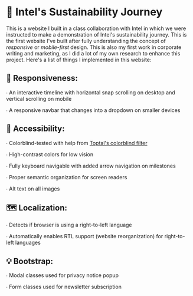 # 🌿 Intel's Sustainability Journey
This is a website I built in a class collaboration with Intel in which we were instructed to make a demonstration of Intel's sustainability journey. This is the first website I've built after fully understanding the concept of *responsive* or *mobile-first* design. This is also my first work in corporate writing and marketing, as I did a lot of my own research to enhance this project. Here's a list of things I implemented in this website:

## 📱 Responsiveness:

∙ An interactive timeline with horizontal snap scrolling on desktop and vertical scrolling on mobile

∙ A responsive navbar that changes into a dropdown on smaller devices

## 🤝 Accessibility:

∙ Colorblind-tested with help from [Toptal's colorblind filter](https://www.toptal.com/designers/colorfilter)

∙ High-contrast colors for low vision

∙ Fully keyboard navigable with added arrow navigation on milestones

∙ Proper semantic organization for screen readers

∙ Alt text on all images

## 🗺️ Localization:

∙ Detects if browser is using a right-to-left language

∙ Automatically enables RTL support (website reorganization) for right-to-left languages

## 💡 Bootstrap:

∙ Modal classes used for privacy notice popup

∙ Form classes used for newsletter subscription
